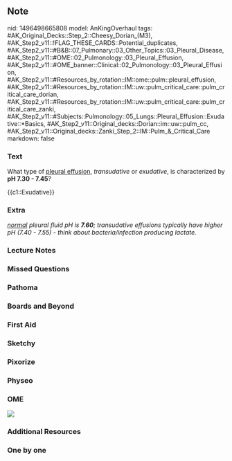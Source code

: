 ## Note
nid: 1496498665808
model: AnKingOverhaul
tags: #AK_Original_Decks::Step_2::Cheesy_Dorian_(M3), #AK_Step2_v11::!FLAG_THESE_CARDS::Potential_duplicates, #AK_Step2_v11::#B&B::07_Pulmonary::03_Other_Topics::03_Pleural_Disease, #AK_Step2_v11::#OME::02_Pulmonology::03_Pleural_Effusion, #AK_Step2_v11::#OME_banner::Clinical::02_Pulmonology::03_Pleural_Effusion, #AK_Step2_v11::#Resources_by_rotation::IM::ome::pulm::pleural_effusion, #AK_Step2_v11::#Resources_by_rotation::IM::uw::pulm_critical_care::pulm_critical_care_dorian, #AK_Step2_v11::#Resources_by_rotation::IM::uw::pulm_critical_care::pulm_critical_care_zanki, #AK_Step2_v11::#Subjects::Pulmonology::05_Lungs::Pleural_Effusion::Exudative::*Basics, #AK_Step2_v11::Original_decks::Dorian::im::uw::pulm_cc, #AK_Step2_v11::Original_decks::Zanki_Step_2::IM::Pulm_&_Critical_Care
markdown: false

### Text
What type of <u>pleural effusion</u>, <i>transudative</i> or
<i>exudative</i>, is characterized by <b>pH 7.30 - 7.45</b>?
<div>
  {{c1::Exudative}}
</div>

### Extra
<i><u>normal</u> pleural fluid pH is <b>7.60</b>; transudative
effusions typically have higher pH (7.40 - 7.55) - think about
bacteria/infection producing lactate.</i>

### Lecture Notes


### Missed Questions


### Pathoma


### Boards and Beyond


### First Aid


### Sketchy


### Pixorize


### Physeo


### OME
<div class="ome-widget">
  <a href=
  "https://onlinemeded.org/spa/pulmonology/pleural-effusion/acquire?ref=anki">
  <img src="_OME_AnkiFlashcards_Lesson_6.png"></a>
</div>

### Additional Resources


### One by one

